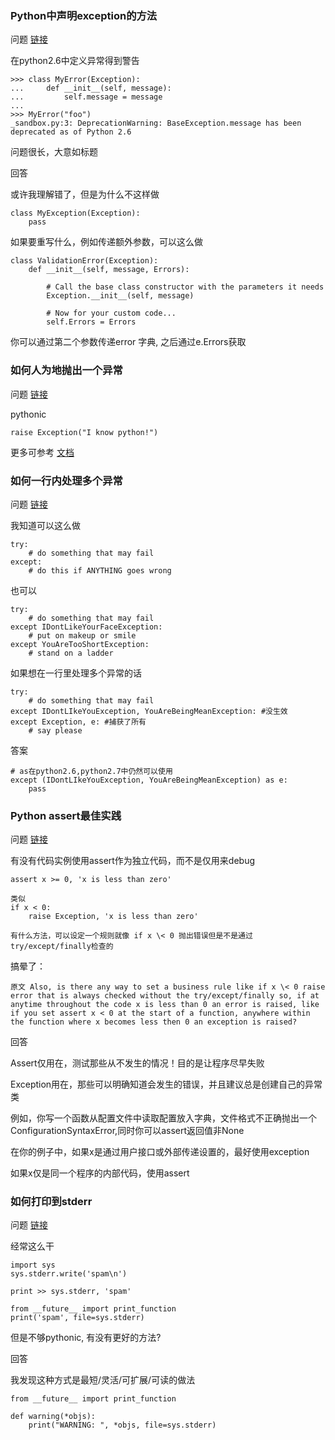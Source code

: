 
### Python中声明exception的方法

问题 [链接](http://stackoverflow.com/questions/1319615/proper-way-to-declare-custom-exceptions-in-modern-python)

在python2.6中定义异常得到警告

    >>> class MyError(Exception):
    ...     def __init__(self, message):
    ...         self.message = message
    ...
    >>> MyError("foo")
    _sandbox.py:3: DeprecationWarning: BaseException.message has been deprecated as of Python 2.6

问题很长，大意如标题

回答

或许我理解错了，但是为什么不这样做

    class MyException(Exception):
        pass
如果要重写什么，例如传递额外参数，可以这么做

    class ValidationError(Exception):
        def __init__(self, message, Errors):

            # Call the base class constructor with the parameters it needs
            Exception.__init__(self, message)

            # Now for your custom code...
            self.Errors = Errors

你可以通过第二个参数传递error 字典, 之后通过e.Errors获取

### 如何人为地抛出一个异常

问题 [链接](http://stackoverflow.com/questions/2052390/how-do-i-manually-throw-raise-an-exception-in-python)

pythonic

    raise Exception("I know python!")

更多可参考 [文档](http://docs.python.org/2/reference/simple_stmts.html#the-raise-statement)

### 如何一行内处理多个异常

问题 [链接](http://stackoverflow.com/questions/6470428/catch-multiple-exceptions-in-one-line-except-block)

我知道可以这么做

    try:
        # do something that may fail
    except:
        # do this if ANYTHING goes wrong
也可以

    try:
        # do something that may fail
    except IDontLikeYourFaceException:
        # put on makeup or smile
    except YouAreTooShortException:
        # stand on a ladder

如果想在一行里处理多个异常的话

    try:
        # do something that may fail
    except IDontLIkeYouException, YouAreBeingMeanException: #没生效
    except Exception, e: #捕获了所有
        # say please
答案

    # as在python2.6,python2.7中仍然可以使用
    except (IDontLIkeYouException, YouAreBeingMeanException) as e:
        pass

### Python assert最佳实践

问题 [链接](http://stackoverflow.com/questions/944592/best-practice-for-python-assert)

有没有代码实例使用assert作为独立代码，而不是仅用来debug

    assert x >= 0, 'x is less than zero'

    类似
    if x < 0:
        raise Exception, 'x is less than zero'

    有什么方法，可以设定一个规则就像 if x \< 0 抛出错误但是不是通过try/except/finally检查的

搞晕了：

    原文 Also, is there any way to set a business rule like if x \< 0 raise error that is always checked without the try/except/finally so, if at anytime throughout the code x is less than 0 an error is raised, like if you set assert x < 0 at the start of a function, anywhere within the function where x becomes less then 0 an exception is raised?

回答

Assert仅用在，测试那些从不发生的情况！目的是让程序尽早失败

Exception用在，那些可以明确知道会发生的错误，并且建议总是创建自己的异常类


例如，你写一个函数从配置文件中读取配置放入字典，文件格式不正确抛出一个ConfigurationSyntaxError,同时你可以assert返回值非None

在你的例子中，如果x是通过用户接口或外部传递设置的，最好使用exception

如果x仅是同一个程序的内部代码，使用assert

### 如何打印到stderr

问题 [链接](http://stackoverflow.com/questions/5574702/how-to-print-to-stderr-in-python)

经常这么干

    import sys
    sys.stderr.write('spam\n')

    print >> sys.stderr, 'spam'

    from __future__ import print_function
    print('spam', file=sys.stderr)

但是不够pythonic, 有没有更好的方法?

回答

我发现这种方式是最短/灵活/可扩展/可读的做法

    from __future__ import print_function

    def warning(*objs):
        print("WARNING: ", *objs, file=sys.stderr)



